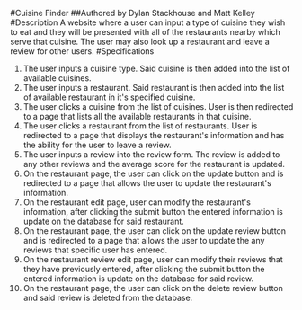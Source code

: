 #Cuisine Finder
##Authored by Dylan Stackhouse and Matt Kelley
#Description
A website where a user can input a type of cuisine they wish to eat and they will be presented with all of the restaurants nearby which serve that cuisine. The user may also look up a restaurant and leave a review for other users.
#Specifications
1. The user inputs a cuisine type. Said cuisine is then added into the list of available cuisines.
2. The user inputs a restaurant. Said restaurant is then added into the list of available restaurant in it's specified cuisine.
3. The user clicks a cuisine from the list of cuisines. User is then redirected to a page that lists all the available restaurants in that cuisine.
4. The user clicks a restaurant from the list of restaurants. User is redirected to a page that displays the restaurant's information and has the ability for the user to leave a review.
5. The user inputs a review into the review form. The review is added to any other reviews and the average score for the restaurant is updated.
6. On the restaurant page, the user can click on the update button and is redirected to a page that allows the user to update the restaurant's information.
7. On the restaurant edit page, user can modify the restaurant's information, after clicking the submit button the entered information is update on the database for said restaurant.
8. On the restaurant page, the user can click on the update review button and is redirected to a page that allows the user to update the any reviews that specific user has entered.
9. On the restaurant review edit page, user can modify their reviews that they have previously entered, after clicking the submit button the entered information is update on the database for said review.
10. On the restaurant page, the user can click on the delete review button and said review is deleted from the database.
<!-- add user page later -->
